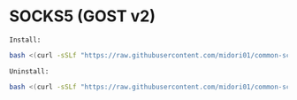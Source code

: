 # SOCKS5 (GOST v2)
`Install:`
```bash
bash <(curl -sSLf "https://raw.githubusercontent.com/midori01/common-scripts/main/socks5/install.sh")
```
`Uninstall:`
```bash
bash <(curl -sSLf "https://raw.githubusercontent.com/midori01/common-scripts/main/socks5/install.sh") uninstall
```
